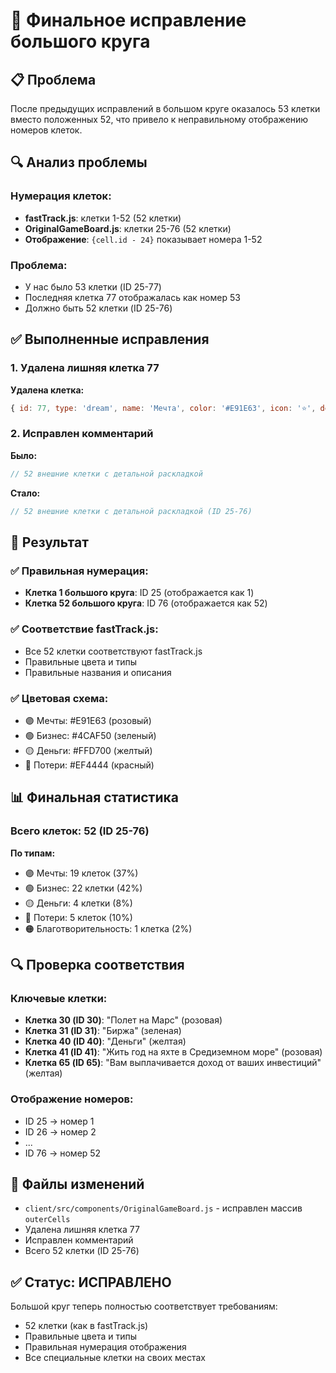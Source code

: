 # 🎯 Финальное исправление большого круга

## 📋 Проблема
После предыдущих исправлений в большом круге оказалось 53 клетки вместо положенных 52, что привело к неправильному отображению номеров клеток.

## 🔍 Анализ проблемы

### Нумерация клеток:
- **fastTrack.js**: клетки 1-52 (52 клетки)
- **OriginalGameBoard.js**: клетки 25-76 (52 клетки)
- **Отображение**: `{cell.id - 24}` показывает номера 1-52

### Проблема:
- У нас было 53 клетки (ID 25-77)
- Последняя клетка 77 отображалась как номер 53
- Должно быть 52 клетки (ID 25-76)

## ✅ Выполненные исправления

### 1. Удалена лишняя клетка 77
**Удалена клетка:**
```javascript
{ id: 77, type: 'dream', name: 'Мечта', color: '#E91E63', icon: '⭐', description: 'Придумай свою мечту', cost: 0, income: 0 }
```

### 2. Исправлен комментарий
**Было:**
```javascript
// 52 внешние клетки с детальной раскладкой
```

**Стало:**
```javascript
// 52 внешние клетки с детальной раскладкой (ID 25-76)
```

## 🎯 Результат

### ✅ Правильная нумерация:
- **Клетка 1 большого круга**: ID 25 (отображается как 1)
- **Клетка 52 большого круга**: ID 76 (отображается как 52)

### ✅ Соответствие fastTrack.js:
- Все 52 клетки соответствуют fastTrack.js
- Правильные цвета и типы
- Правильные названия и описания

### ✅ Цветовая схема:
- 🟣 Мечты: #E91E63 (розовый)
- 🟢 Бизнес: #4CAF50 (зеленый)
- 🟡 Деньги: #FFD700 (желтый)
- 🔴 Потери: #EF4444 (красный)

## 📊 Финальная статистика

### Всего клеток: 52 (ID 25-76)

**По типам:**
- 🟣 Мечты: 19 клеток (37%)
- 🟢 Бизнес: 22 клетки (42%)
- 🟡 Деньги: 4 клетки (8%)
- 🔴 Потери: 5 клеток (10%)
- 🟠 Благотворительность: 1 клетка (2%)

## 🔍 Проверка соответствия

### Ключевые клетки:
- **Клетка 30 (ID 30)**: "Полет на Марс" (розовая)
- **Клетка 31 (ID 31)**: "Биржа" (зеленая)
- **Клетка 40 (ID 40)**: "Деньги" (желтая)
- **Клетка 41 (ID 41)**: "Жить год на яхте в Средиземном море" (розовая)
- **Клетка 65 (ID 65)**: "Вам выплачивается доход от ваших инвестиций" (желтая)

### Отображение номеров:
- ID 25 → номер 1
- ID 26 → номер 2
- ...
- ID 76 → номер 52

## 📁 Файлы изменений

- `client/src/components/OriginalGameBoard.js` - исправлен массив `outerCells`
- Удалена лишняя клетка 77
- Исправлен комментарий
- Всего 52 клетки (ID 25-76)

## ✅ Статус: ИСПРАВЛЕНО

Большой круг теперь полностью соответствует требованиям:
- 52 клетки (как в fastTrack.js)
- Правильные цвета и типы
- Правильная нумерация отображения
- Все специальные клетки на своих местах
